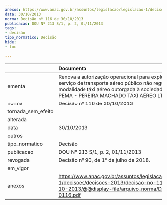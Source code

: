 ```yaml
---
anexos: https://www.anac.gov.br/assuntos/legislacao/legislacao-1/decisoes/decisoes-2013/decisao-no-116-de-30-10-2013/@@display-file/arquivo_norma/DA2013-0116.pdf
data: 30/10/2013
norma: Decisão nº 116 de 30/10/2013
publicacao: DOU Nº 213 S/1, p. 2, 01/11/2013
tags:
- decisão
tipo_normatico: Decisão
hide: 
- toc 
 
---
```


|                    | Documento                                                                                                                                                                                             |
|:-------------------|:------------------------------------------------------------------------------------------------------------------------------------------------------------------------------------------------------|
| ementa             | Renova a autorização operacional para exploração de serviço de transporte aéreo público não regular na modalidade táxi aéreo outorgada à sociedade empresária PEMA - PEREIRA MACHADO TÁXI AÉREO LTDA. |
| norma              | Decisão nº 116 de 30/10/2013                                                                                                                                                                          |
| tornada_sem_efeito |                                                                                                                                                                                                       |
| alterada           |                                                                                                                                                                                                       |
| data               | 30/10/2013                                                                                                                                                                                            |
| outros             |                                                                                                                                                                                                       |
| tipo_normatico     | Decisão                                                                                                                                                                                               |
| publicacao         | DOU Nº 213 S/1, p. 2, 01/11/2013                                                                                                                                                                      |
| revogada           | Decisão nº 90, de 1° de julho de 2018.                                                                                                                                                                |
| em_vigor           |                                                                                                                                                                                                       |
| anexos             | https://www.anac.gov.br/assuntos/legislacao/legislacao-1/decisoes/decisoes-2013/decisao-no-116-de-30-10-2013/@@display-file/arquivo_norma/DA2013-0116.pdf                                             |